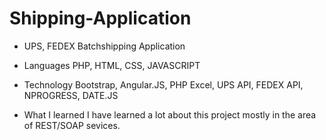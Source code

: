 Shipping-Application
====================

- UPS, FEDEX Batchshipping Application
- Languages
  PHP, HTML, CSS, JAVASCRIPT
- Technology
  Bootstrap, Angular.JS, PHP Excel, UPS API, FEDEX API, NPROGRESS, DATE.JS
  
- What I learned
  I have learned a lot about this project mostly in the area of REST/SOAP sevices.
